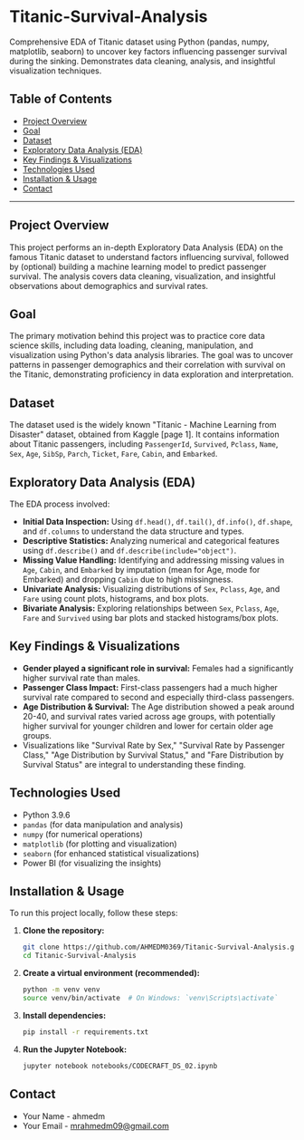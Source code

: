 # Titanic-Survival-Analysis
Comprehensive EDA of Titanic dataset using Python (pandas, numpy, matplotlib, seaborn) to uncover key factors influencing passenger survival during the sinking. Demonstrates data cleaning, analysis, and insightful visualization techniques.

## Table of Contents
- [Project Overview](#project-overview)
- [Goal](#goal)
- [Dataset](#dataset)
- [Exploratory Data Analysis (EDA)](#exploratory-data-analysis-eda)
- [Key Findings & Visualizations](#key-findings-visualizations)
- [Technologies Used](#technologies-used)
- [Installation & Usage](#installation-usage)
- [Contact](#contact)

---

## Project Overview
This project performs an in-depth Exploratory Data Analysis (EDA) on the famous Titanic dataset to understand factors influencing survival, followed by (optional) building a machine learning model to predict passenger survival. The analysis covers data cleaning, visualization, and insightful observations about demographics and survival rates.

## Goal
The primary motivation behind this project was to practice core data science skills, including data loading, cleaning, manipulation, and visualization using Python's data analysis libraries. The goal was to uncover patterns in passenger demographics and their correlation with survival on the Titanic, demonstrating proficiency in data exploration and interpretation.

## Dataset
The dataset used is the widely known "Titanic - Machine Learning from Disaster" dataset, obtained from Kaggle [page 1]. It contains information about Titanic passengers, including `PassengerId`, `Survived`, `Pclass`, `Name`, `Sex`, `Age`, `SibSp`, `Parch`, `Ticket`, `Fare`, `Cabin`, and `Embarked`.

## Exploratory Data Analysis (EDA)
The EDA process involved:
-   **Initial Data Inspection:** Using `df.head()`, `df.tail()`, `df.info()`, `df.shape`, and `df.columns` to understand the data structure and types.
-   **Descriptive Statistics:** Analyzing numerical and categorical features using `df.describe()` and `df.describe(include="object")`.
-   **Missing Value Handling:** Identifying and addressing missing values in `Age`, `Cabin`, and `Embarked` by imputation (mean for Age, mode for Embarked) and dropping `Cabin` due to high missingness.
-   **Univariate Analysis:** Visualizing distributions of `Sex`, `Pclass`, `Age`, and `Fare` using count plots, histograms, and box plots.
-   **Bivariate Analysis:** Exploring relationships between `Sex`, `Pclass`, `Age`, `Fare` and `Survived` using bar plots and stacked histograms/box plots.

## Key Findings & Visualizations
-   **Gender played a significant role in survival:** Females had a significantly higher survival rate than males.
-   **Passenger Class Impact:** First-class passengers had a much higher survival rate compared to second and especially third-class passengers.
-   **Age Distribution & Survival:** The Age distribution showed a peak around 20-40, and survival rates varied across age groups, with potentially higher survival for younger children and lower for certain older age groups.
-   Visualizations like "Survival Rate by Sex," "Survival Rate by Passenger Class," "Age Distribution by Survival Status," and "Fare Distribution by Survival Status" are integral to understanding these finding.

## Technologies Used
-   Python 3.9.6
-   `pandas` (for data manipulation and analysis)
-   `numpy` (for numerical operations)
-   `matplotlib` (for plotting and visualization)
-   `seaborn` (for enhanced statistical visualizations)
-   Power BI (for visualizing the insights)

## Installation & Usage
To run this project locally, follow these steps:

1.  **Clone the repository:**
    ```bash
    git clone https://github.com/AHMEDM0369/Titanic-Survival-Analysis.git
    cd Titanic-Survival-Analysis
    ```
2.  **Create a virtual environment (recommended):**
    ```bash
    python -m venv venv
    source venv/bin/activate  # On Windows: `venv\Scripts\activate`
    ```
3.  **Install dependencies:**
    ```bash
    pip install -r requirements.txt
    ```
4.  **Run the Jupyter Notebook:**
    ```bash
    jupyter notebook notebooks/CODECRAFT_DS_02.ipynb 
    ```

## Contact
-   Your Name - ahmedm
-   Your Email - mrahmedm09@gmail.com
